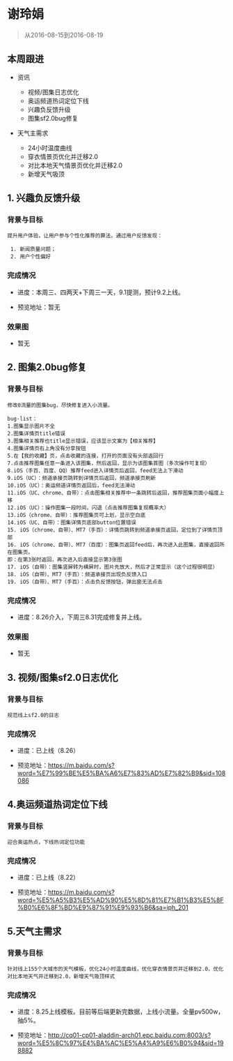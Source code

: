 # 谢玲娟

> 从2016-08-15到2016-08-19

## 本周跟进

- 资讯
    - 视频/图集日志优化
    - 奥运频道热词定位下线
    - 兴趣负反馈升级
    - 图集sf2.0bug修复
    
- 天气主需求
    - 24小时温度曲线
    - 穿衣情景页优化并迁移2.0
    - 对比本地天气情景页优化并迁移2.0
    - 新增天气吸顶

## 1. 兴趣负反馈升级

### 背景与目标

    提升用户体验，让用户参与个性化推荐的算法，通过用户反馈发现：
     
     1. 新闻质量问题；
     2. 用户个性偏好

### 完成情况

- 进度：本周三、四两天+下周三一天，9.1提测，预计9.2上线。

- 预览地址：暂无


### 效果图

- 暂无

## 2. 图集2.0bug修复

### 背景与目标

    修改0流量的图集bug，尽快修复进入小流量。
    
    bug-list：
    1.图集显示图片不全
    2.图集详情页title错误
    3.图集相关推荐也title显示错误，应该显示文案为【相关推荐】
    4.图集详情页右上角没有分享按钮
    5.在【我的收藏】页，点击收藏的连接，打开的页面没有头部返回行
    7.点击推荐图集任意一条进入该图集，然后返回，显示为该图集首图（多次操作可复现）
    8.iOS（手百、百度、QQ）推荐feed进入详情页后返回，feed无法上下滑动
    9.iOS（UC）：频道承接页跳转到详情页后返回，频道承接页刷新
    10.iOS（UC）：奥运频道详情页返回后，feed无法滑动
    11.iOS（UC、chrome、自带）：点击图集相关推荐中一条跳转后返回，推荐图集页面小幅度上移
    12.iOS（UC）：操作图集一段时间，闪退（点击推荐图集复现概率大）
    13.iOS（chrome、自带）：推荐图集页可上划，显示空白底
    14.iOS（UC、自带）：图集详情页底部button位置错误
    15.	iOS（chrome、自带）、MT7（手百）：详情页跳转到频道承接页返回，定位到了详情页顶部
    16.	iOS（chrome、自带）、MT7（百度）：图集页返回feed后，再次进入此图集，直接返回所在图集页。
    即：在第3张时返回，再次进入后直接显示第3张图
    17.	iOS（自带）：图集竖屏转为横屏时，图片先放大，然后才正常显示（这个过程很明显）
    18.	iOS（自带）、MT7（手百）：频道承接页出现负反馈入口
    19.	iOS（自带）、MT7（手百）：点击负反馈按钮，弹出窗无法点击

### 完成情况

- 进度：8.26介入，下周三8.31完成修复并上线。

### 效果图

- 暂无

## 3. 视频/图集sf2.0日志优化

### 背景与目标

    规范线上sf2.0的日志

### 完成情况

- 进度：已上线（8.26）

- 预览地址：https://m.baidu.com/s?word=%E7%99%BE%E5%BA%A6%E7%83%AD%E7%82%B9&sid=108086


## 4.奥运频道热词定位下线

### 背景与目标

    迎合奥运热点，下线热词定位功能

### 完成情况

- 进度：已上线（8.22）

- 预览地址：https://m.baidu.com/s?word=%E5%A5%B3%E5%AD%90%E5%8D%81%E7%B1%B3%E5%8F%B0%E6%8F%BD%E9%87%91%E9%93%B6&sa=iph_201


## 5.天气主需求

### 背景与目标

    针对线上155个大城市的天气模板，优化24小时温度曲线，优化穿衣情景页并迁移到2.0，优化对比本地天气并迁移到2.0，新增天气吸顶样式
    
### 完成情况
    
- 进度：8.25上线模板。目前等后端更新完数据，上线小流量。全量pv500w，抽5%。
    
- 预览地址：http://cq01-cp01-aladdin-arch01.epc.baidu.com:8003/s?word=%E5%8C%97%E4%BA%AC%E5%A4%A9%E6%B0%94&sid=198882
    